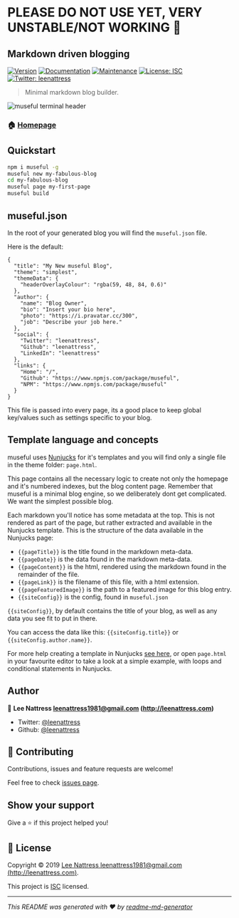 # PLEASE DO NOT USE YET, VERY UNSTABLE/NOT WORKING 🍰
## Markdown driven blogging

[![Version](https://img.shields.io/npm/v/museful.svg)](https://www.npmjs.com/package/museful)
[![Documentation](https://img.shields.io/badge/documentation-yes-brightgreen.svg)](https://github.com/leenattress/museful#readme)
[![Maintenance](https://img.shields.io/badge/Maintained%3F-yes-green.svg)](https://github.com/leenattress/museful/graphs/commit-activity)
[![License: ISC](https://img.shields.io/github/license/leenattress/museful)](https://github.com/leenattress/museful/blob/master/LICENSE)
[![Twitter: leenattress](https://img.shields.io/twitter/follow/leenattress.svg?style=social)](https://twitter.com/leenattress)

> Minimal markdown blog builder.

![museful terminal header](images/museful_readme.PNG)


### 🏠 [Homepage](https://github.com/leenattress/museful)

## Quickstart

```sh
npm i museful -g
museful new my-fabulous-blog
cd my-fabulous-blog
museful page my-first-page
museful build
```

## museful.json

In the root of your generated blog you will find the `museful.json` file.

Here is the default:

```
{
  "title": "My New museful Blog",
  "theme": "simplest",
  "themeData": {
    "headerOverlayColour": "rgba(59, 48, 84, 0.6)"
  },
  "author": {
    "name": "Blog Owner",
    "bio": "Insert your bio here",
    "photo": "https://i.pravatar.cc/300",
    "job": "Describe your job here."
  },
  "social": {
    "Twitter": "leenattress",
    "Github": "leenattress",
    "LinkedIn": "leenattress"
  },
  "links": {
    "Home": "/",
    "Github": "https://www.npmjs.com/package/museful",
    "NPM": "https://www.npmjs.com/package/museful"
  }
}
```

This file is passed into every page, its a good place to keep global key/values such as settings specific to your blog.

## Template language and concepts

museful uses [Nunjucks](https://mozilla.github.io/nunjucks/) for it's templates and you will find only a single file in the theme folder: `page.html`.

This page contains all the necessary logic to create not only the homepage and it's numbered indexes, but the blog content page. Remember that museful is a minimal blog engine, so we deliberately dont get complicated. We want the simplest possible blog.

Each markdown you'll notice has some metadata at the top. This is not rendered as part of the page, but rather extracted and available in the Nunjucks template. This is the structure of the data available in the Nunjucks page:

- `{{pageTitle}}` is the title found in the markdown meta-data.
- `{{pageDate}}` is the data found in the markdown meta-data.
- `{{pageContent}}` is the html, rendered using the markdown found in the remainder of the file.
- `{{pageLink}}` is the filename of this file, with a html extension.
- `{{pageFeaturedImage}}` is the path to a featured image for this blog entry.
- `{{siteConfig}}` is the config, found in `museful.json`

`{{siteConfig}}`, by default contains the title of your blog, as well as any data you see fit to put in there.

You can access the data like this: `{{siteConfig.title}}` or `{{siteConfig.author.name}}`.

For more help creating a template in Nunjucks [see here](https://mozilla.github.io/nunjucks/templating.html), or open `page.html` in your favourite editor to take a look at a simple example, with loops and conditional statements in Nunjucks.

## Author

👤 **Lee Nattress <leenattress1981@gmail.com> (http://leenattress.com)**

* Twitter: [@leenattress](https://twitter.com/leenattress)
* Github: [@leenattress](https://github.com/leenattress)

## 🤝 Contributing

Contributions, issues and feature requests are welcome!

Feel free to check [issues page](https://github.com/leenattress/museful/issues).

## Show your support

Give a ⭐️ if this project helped you!


## 📝 License

Copyright © 2019 [Lee Nattress <leenattress1981@gmail.com> (http://leenattress.com)](https://github.com/leenattress).

This project is [ISC](https://github.com/leenattress/museful/blob/master/LICENSE) licensed.

***
_This README was generated with ❤️ by [readme-md-generator](https://github.com/kefranabg/readme-md-generator)_

